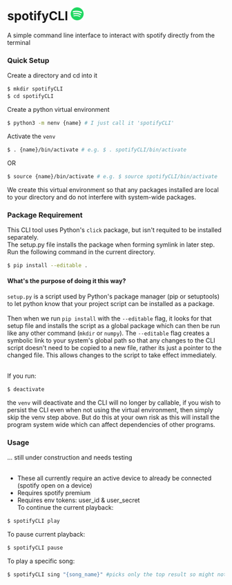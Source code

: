 # spotifyCLI <img src="./images/spotifyLogo.png" alt="Logo" width="30" />
A simple command line interface to interact with spotify directly from the terminal

### Quick Setup
Create a directory and cd into it
```bash
$ mkdir spotifyCLI
$ cd spotifyCLI
```
Create a python virtual environment
```bash
$ python3 -m nenv {name} # I just call it 'spotifyCLI'
```
Activate the `venv`
```bash
$ . {name}/bin/activate # e.g. $ . spotifyCLI/bin/activate
```
OR
```bash
$ source {name}/bin/activate # e.g. $ source spotifyCLI/bin/activate
```
We create this virtual environment so that any packages installed are local to your directory and do not interfere with system-wide
packages.
### Package Requirement
This CLI tool uses Python's `click` package, but isn't requited to be installed separately.<br>
The setup.py file installs the package when forming symlink in later step.<br>
Run the following command in the current directory.
```bash
$ pip install --editable .
```
#### What's the purpose of doing it this way?
`setup.py` is a script used by Python's package manager (pip or setuptools) to let python know that your project script can be
installed as a package.<br><br>
Then when we run `pip install` with the `--editable` flag, it looks for that setup file and installs the script as a global package
which can then be run like any other command (`mkdir` or `numpy`). The `--editable` flag creates a symbolic link to your system's
global path so that any changes to the CLI script doesn't need to be copied to a new file, rather its just a pointer to the changed
file. This allows changes to the script to take effect immediately.<br><br>


If you run:
```bash
$ deactivate
```
the `venv` will deactivate and the CLI will no longer by callable, if you wish to persist the CLI even when not using the virtual
environment, then simply skip the venv step above. But do this at your own risk as this will install the program system wide which
can affect dependencies of other programs.


### Usage

... still under construction and needs testing<br><br>
- These all currently require an active device to already be connected (spotify open on a device)
- Requires spotify premium
- Requires env tokens: user_id & user_secret<br>
To continue the current playback:
```bash
$ spotifyCLI play
```
To pause current playback:
```bash
$ spotifyCLI pause
```
To play a specific song:
```bash
$ spotifyCLI sing "{song_name}" #picks only the top result so might not be accurate (need to fix!)
```

